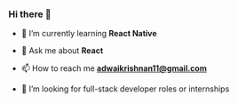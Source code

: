 ### Hi there 👋

- 🌱 I’m currently learning **React Native**

- 💬 Ask me about **React**

- 📫 How to reach me **adwaikrishnan11@gmail.com**

- 🤝 I’m looking for full-stack developer roles or internships

